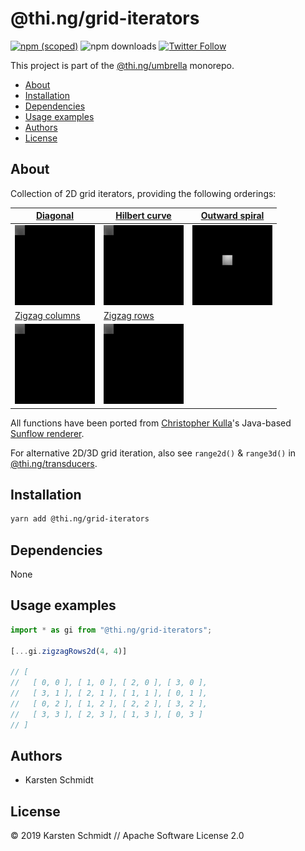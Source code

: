 # @thi.ng/grid-iterators

[![npm (scoped)](https://img.shields.io/npm/v/@thi.ng/grid-iterators.svg)](https://www.npmjs.com/package/@thi.ng/grid-iterators)
![npm downloads](https://img.shields.io/npm/dm/@thi.ng/grid-iterators.svg)
[![Twitter Follow](https://img.shields.io/twitter/follow/thing_umbrella.svg?style=flat-square&label=twitter)](https://twitter.com/thing_umbrella)

This project is part of the
[@thi.ng/umbrella](https://github.com/thi-ng/umbrella/) monorepo.

<!-- TOC depthFrom:2 depthTo:3 -->

- [About](#about)
- [Installation](#installation)
- [Dependencies](#dependencies)
- [Usage examples](#usage-examples)
- [Authors](#authors)
- [License](#license)

<!-- /TOC -->

## About

Collection of 2D grid iterators, providing the following orderings:

| [Diagonal](https://github.com/thi-ng/umbrella/tree/develop/packages/grid-iterators/src/diagonal2d.ts)         | [Hilbert curve](https://github.com/thi-ng/umbrella/tree/develop/packages/grid-iterators/src/hilbert2d.ts)     | [Outward spiral](https://github.com/thi-ng/umbrella/tree/develop/packages/grid-iterators/src/spiral2d.ts) |
|---------------------------------------------------------------------------------------------------------------|---------------------------------------------------------------------------------------------------------------|-----------------------------------------------------------------------------------------------------------|
| ![anim](https://raw.githubusercontent.com/thi-ng/umbrella/develop/assets/grid-iterators/grid-diagonal.gif)    | ![anim](https://raw.githubusercontent.com/thi-ng/umbrella/develop/assets/grid-iterators/grid-hilbert.gif)     | ![anim](https://raw.githubusercontent.com/thi-ng/umbrella/develop/assets/grid-iterators/grid-spiral.gif)  |
| [Zigzag columns](https://github.com/thi-ng/umbrella/tree/develop/packages/grid-iterators/src/columns2d.ts)    | [Zigzag rows](https://github.com/thi-ng/umbrella/tree/develop/packages/grid-iterators/src/rows2d.ts)          |                                                                                                           |
| ![anim](https://raw.githubusercontent.com/thi-ng/umbrella/develop/assets/grid-iterators/grid-zigzag-cols.gif) | ![anim](https://raw.githubusercontent.com/thi-ng/umbrella/develop/assets/grid-iterators/grid-zigzag-rows.gif) |                                                                                                           |

All functions have been ported from [Christopher
Kulla](https://fpsunflower.github.io/ckulla/)'s Java-based [Sunflow
renderer](https://sunflow.sf.net).

For alternative 2D/3D grid iteration, also see `range2d()` & `range3d()` in
[@thi.ng/transducers](https://github.com/thi-ng/umbrella/tree/master/packages/transducers).

## Installation

```bash
yarn add @thi.ng/grid-iterators
```

## Dependencies

None

## Usage examples

```ts
import * as gi from "@thi.ng/grid-iterators";

[...gi.zigzagRows2d(4, 4)]

// [
//   [ 0, 0 ], [ 1, 0 ], [ 2, 0 ], [ 3, 0 ],
//   [ 3, 1 ], [ 2, 1 ], [ 1, 1 ], [ 0, 1 ],
//   [ 0, 2 ], [ 1, 2 ], [ 2, 2 ], [ 3, 2 ],
//   [ 3, 3 ], [ 2, 3 ], [ 1, 3 ], [ 0, 3 ]
// ]
```

## Authors

- Karsten Schmidt

## License

&copy; 2019 Karsten Schmidt // Apache Software License 2.0
